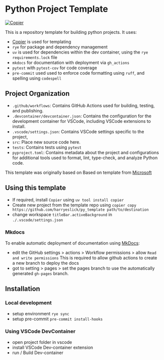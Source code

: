 # Python Project Template

[![Copier](https://img.shields.io/endpoint?url=https://raw.githubusercontent.com/copier-org/copier/master/img/badge/badge-grayscale-inverted-border-orange.json)](https://github.com/copier-org/copier)

This is a repository template for building python projects.
It uses:

- [Copier](https://copier.readthedocs.io/) is used for templating
- `rye` for package and dependency management
- `uv` is used for dependencies within the dev container, using the `rye` `requirements.lock` file
- `mkdocs` for documentation with deployment via `gh_actions`
- `pytest` with `pytest-cov` for code coverage
- `pre-commit` used used to enforce code formatting using `ruff`, and spelling using `codespell`

## Project Organization

- `.github/workflows`: Contains GitHub Actions used for building, testing, and publishing.
- `.devcontainer/devcontainer.json`: Contains the configuration for the development container for VSCode, including  VSCode extensions to install.
- `.vscode/settings.json`: Contains VSCode settings specific to the project,
- `src`: Place new source code here.
- `tests`: Contains tests using `pytest`
- `pyproject.toml`: Contains metadata about the project and configurations for additional tools used to format, lint, type-check, and analyze Python code.

This template was originally based on Based on template from [Microsoft](https://github.com/microsoft/python-package-template)

## Using this template

- If required, install `Copier` using `uv tool install copier`
- Create new project from the template repo using `copier copy https://github.com/harryeslick/py_template path/to/destination`
- change workspace `titleBar.activeBackground` in `./.vscode/settings.json`

### Mkdocs

To enable automatic deployment of documentation using [MkDocs](https://www.mkdocs.org):

- edit the GitHub settings > actions > Workflow permissions > allow `Read and write permissions`
  This is required to allow github actions to create a new branch to deploy the docs
- got to setting > pages > set the pages branch to use the automatically generated `gh-pages` branch.

## Installation

### Local development

- setup environment `rye sync`
- setup pre-commit `pre-commit install-hooks`

### Using VSCode DevContainer

- open project folder in vscode
- install VSCode Dev-container extension
- run / Build Dev-container
